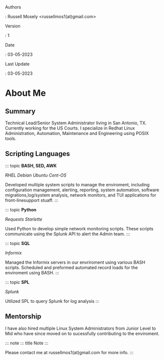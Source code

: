 Authors

:   Russell Mosely \<russellmos1(at)gmail.com\>

Version

:   1

Date

:   03-05-2023

Last Update

:   03-05-2023

# About Me

## Summary

Technical Lead/Senior System Administrator living in San Antonio, TX.
Currently working for the US Courts. I specialize in Redhat Linux
Administration, Automation, Maintenance and Engineering using POSIX
tools.

## Scripting Languages

::: topic
**BASH, SED, AWK**

*RHEL* *Debian* *Ubuntu* *Cent-OS*

Developed multiple system scripts to manage the enviroment, including
configuration management, alerting, reporting, system automation,
software migrations,log/system analysis, network monitors, and TUI
applications for front-linesupport stuaff.
:::

::: topic
**Python**

*Requests* *Starlette*

Used Python to develop simple network monitoring scripts. These scripts
communicate using the Splunk API to alert the Admin team.
:::

::: topic
**SQL**

*Informix*

Managed the Informix servers in our envriroment using various BASH
scripts. Scheduled and preformed automated record loads for the
enviroment using BASH.
:::

::: topic
**SPL**

*Splunk*

Utilized SPL to query Splunk for log analysis
:::

## Mentorship

I have also hired multiple Linux System Administrators from Junior Level
to Mid who have since moved on to sucessfully contributing to the
enviroment.

::: note
::: title
Note
:::

Please contact me at russellmos1(at)gmail.com for more info.
:::

<!--
**RMosely/rmosely** is a ✨ _special_ ✨ repository because its `README.md` (this file) appears on your GitHub profile.

Here are some ideas to get you started:

- 🔭 I’m currently working on ...
- 🌱 I’m currently learning ...
- 👯 I’m looking to collaborate on ...
- 🤔 I’m looking for help with ...
- 💬 Ask me about ...
- 📫 How to reach me: ...
- 😄 Pronouns: ...
- ⚡ Fun fact: ...
-->
